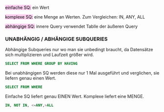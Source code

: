 

<mark style="background: #FFB8EBA6;">einfache SQ:</mark> ein Wert

<mark style="background: #FFB8EBA6;">komplexe SQ:</mark> eine Menge an Werten. Zum Vergleichen: IN, ANY, ALL

<mark style="background: #FFB8EBA6;">abhängige SQ:</mark> innere Query verwendet Tablle der äußeren Query


### UNABHÄNGIG / ABHÄNGIGE SUBQUERIES

Abhängige Subqueries nur wo man sie unbedingt braucht, da Datensätze sich multiplizieren und Laufzeit größer wird.	
```sql
SELECT FROM WHERE GROUP BY HAVING
```

Bei unabhängigen SQ werden diese nur 1 Mal ausgeführt und verglichen, sie liefern genau einen Wert.	

```sql
SELECT FROM WHERE
```

Einfache SQ liefert genau EINEN Wert.
Komplexe liefert eine MENGE. 
```sql 
IN, NOT IN, <=ANY,>ALL
```
